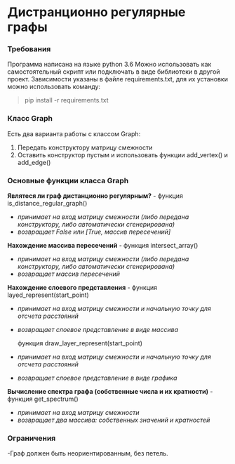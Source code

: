 # Дистранционно регулярные графы
### Требования
Программа написана на языке python 3.6
Можно использовать как самостоятельный скрипт или подключать в виде библиотеки в другой проект.
Зависимости указаны в файле requirements.txt,
для их установки можно использовать команду: 
> pip install -r requirements.txt
### Класс Graph
Есть два варианта работы с классом Graph: 
1) Передать конструктору матрицу смежности
2) Оставить конструктор пустым и использовать функции add_vertex() и add_edge()
### Основные функции класса Graph
**Являтеся ли граф дистанционно регулярным?** - функция is_distance_regular_graph() 
- *принимает на вход матрицу смежности (либо передана конструктору, либо автоматически сгенерирована)*
- *возвращает False или [True, массив пересечений]* 

**Нахождение массива пересечений** - функция intersect_array()
- *принимает на вход матрицу смежности (либо передана конструктору, либо автоматически сгенерирована)*
- *возвращает массив пересечений*

**Нахождение слоевого представления** - функция layed_represent(start_point)
- *принимает на вход матрицу смежности и начальную точку для отсчета расстояний*
- *возвращает слоевое представление в виде массива*

  функция draw_layer_represent(start_point)
- *принимает на вход матрицу смежности и начальную точку для отсчета расстояний*
- *возвращает слоевое представление в виде графика*

**Вычисление спектра графа (собственные числа и их кратности)** - функция get_spectrum()
- *принимает на вход матрицу смежности*
- *возвращает два массива: собственных значений и кратностей*

### Ограничения
-Граф должен быть неориентированным, без петель.